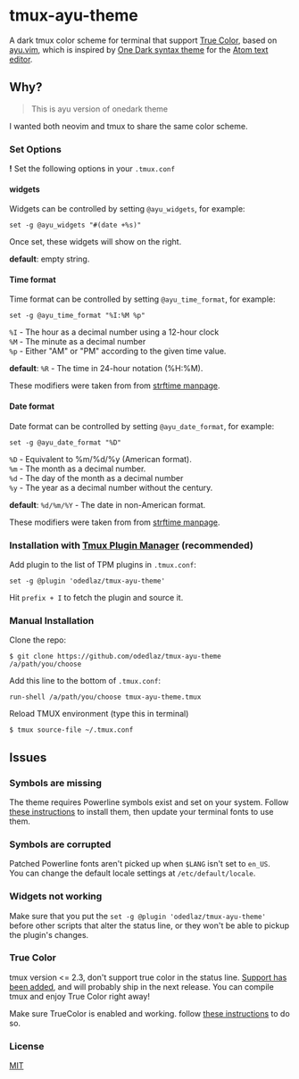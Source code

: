 # tmux-ayu-theme
A dark tmux color scheme for terminal that support [True Color](https://en.wikipedia.org/wiki/Color_depth#True_color_.2824-bit.29), based on [ayu.vim](https://github.com/joshdick/ayu.vim), which is inspired by [One Dark syntax theme](https://github.com/atom/one-dark-syntax) for the [Atom text editor](https://atom.io).

## Why?

> This is ayu version of onedark theme

I wanted both neovim and tmux to share the same color scheme.

### Set Options

**!** Set the following options in your `.tmux.conf`

#### widgets

Widgets can be controlled by setting `@ayu_widgets`, for example:

```
set -g @ayu_widgets "#(date +%s)"
```

Once set, these widgets will show on the right.

**default**: empty string.

#### Time format

Time format can be controlled by setting `@ayu_time_format`, for example:

```
set -g @ayu_time_format "%I:%M %p"
```

`%I` - The hour as a decimal number using a 12-hour clock  
`%M` - The minute as a decimal number  
`%p` -  Either "AM" or "PM" according to the given time value.

**default**: `%R` - The time in 24-hour notation (%H:%M).

These modifiers were taken from from [strftime manpage](http://man7.org/linux/man-pages/man3/strftime.3.html).

#### Date format

Date format can be controlled by setting `@ayu_date_format`, for example:

```
set -g @ayu_date_format "%D"
```

`%D` - Equivalent to %m/%d/%y (American format).   
`%m` - The month as a decimal number.  
`%d` - The day of the month as a decimal number  
`%y` - The year as a decimal number without the century.  

**default**: `%d/%m/%Y` - The date in non-American format.

These modifiers were taken from from [strftime manpage](http://man7.org/linux/man-pages/man3/strftime.3.html).

### Installation with [Tmux Plugin Manager](https://github.com/tmux-plugins/tpm) (recommended)

Add plugin to the list of TPM plugins in `.tmux.conf`:

```
set -g @plugin 'odedlaz/tmux-ayu-theme'
```

Hit `prefix + I` to fetch the plugin and source it.

### Manual Installation

Clone the repo:

```
$ git clone https://github.com/odedlaz/tmux-ayu-theme /a/path/you/choose
```

Add this line to the bottom of `.tmux.conf`:

```
run-shell /a/path/you/choose tmux-ayu-theme.tmux
```

Reload TMUX environment (type this in terminal)
```
$ tmux source-file ~/.tmux.conf
```

## Issues

### Symbols are missing

   The theme requires Powerline symbols exist and set on your system. Follow [these instructions](https://github.com/powerline/fonts) to install them, then update your terminal fonts to use them.

### Symbols are corrupted

   Patched Powerline fonts aren't picked up when `$LANG` isn't set to `en_US`.  
   You can change the default locale settings at `/etc/default/locale`.

   
### Widgets not working

   Make sure that you put the `set -g @plugin 'odedlaz/tmux-ayu-theme'` before other scripts that alter the status line, or they won't be able to pickup the plugin's changes.

### True Color

   tmux version <= 2.3, don't support true color in the status line.
   [Support has been added](https://github.com/tmux/tmux/issues/490), and will probably ship in the next release.
   You can compile tmux and enjoy True Color right away!

   Make sure TrueColor is enabled and working. follow [these instructions](https://sunaku.github.io/tmux-24bit-color.html#usage) to do so.

### License

[MIT](LICENSE)
